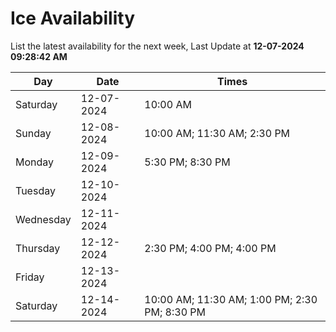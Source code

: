 # Ice Availability

List the latest availability for the next week, Last Update at **12-07-2024 09:28:42 AM**

| Day         | Date        | Times       |
| ----------- | ----------- | ----------- |
|Saturday|12-07-2024|10:00 AM|
|Sunday|12-08-2024|10:00 AM; 11:30 AM; 2:30 PM|
|Monday|12-09-2024|5:30 PM; 8:30 PM|
|Tuesday|12-10-2024||
|Wednesday|12-11-2024||
|Thursday|12-12-2024|2:30 PM; 4:00 PM; 4:00 PM|
|Friday|12-13-2024||
|Saturday|12-14-2024|10:00 AM; 11:30 AM; 1:00 PM; 2:30 PM; 8:30 PM|
